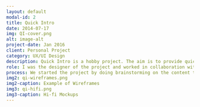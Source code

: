 ```yaml
---
layout: default
modal-id: 2
title: Quick Intro
date: 2014-07-17
img: QI-cover.png
alt: image-alt
project-date: Jan 2016
client: Personal Project
category: UX/UI Design
description: Quick Intro is a hobby project. The aim is to provide quick facts about a subject in a structured manner. The project is supposed to include several categories of topics such as touristic places around the world, history of art, artists, etc. Each category will cover distinct subheadings according to the context. Quick Intro apps will also provide users with a list of suggested readings that can be purchased via Amazon.com. 
role: I was the designer of the project and worked in collaboration with the developer. I designed the information structure of each category and logos, produced wireframes, and finalized the interface design. I was also responsible for the content creation of the apps. 
process: We started the project by doing brainstorming on the content that the apps will include. Once we decided that we would build a series of reference apps, we analyzed other reference apps available in stores. This helped us decide what subheadings to include as well as give ideas about attractive design solutions. While producing wireframes, I tried to keep the elements as simple as possible so that it would be adjustable to different contents. Once we agreed on the design scheme, I created hi-fi UI mockups.  
img2: qi-wireframes.png
img2-caption: Example of Wireframes
img3: qi-hifi.png
img3-caption: Hi-fi Mockups
---
```

